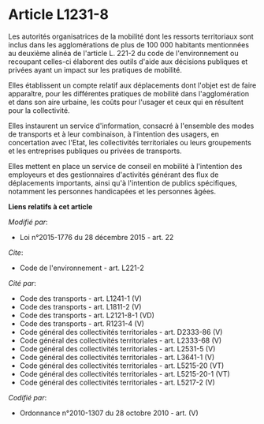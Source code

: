 # Article L1231-8

Les autorités organisatrices de la mobilité dont les ressorts territoriaux sont inclus dans les agglomérations de plus de 100
000 habitants mentionnées au deuxième alinéa de l'article L. 221-2 du code de l'environnement ou recoupant celles-ci
élaborent des outils d'aide aux décisions publiques et privées ayant un impact sur les pratiques de mobilité.

Elles établissent un compte relatif aux déplacements dont l'objet est de faire apparaître, pour les différentes pratiques de
mobilité dans l'agglomération et dans son aire urbaine, les coûts pour l'usager et ceux qui en résultent pour la
collectivité. 

Elles instaurent un service d'information, consacré à l'ensemble des modes de transports et à leur combinaison, à l'intention
des usagers, en concertation avec l'Etat, les collectivités territoriales ou leurs groupements et les entreprises publiques
ou privées de transports. 

Elles mettent en place un service de conseil en mobilité à l'intention des employeurs et des gestionnaires d'activités
générant des flux de déplacements importants, ainsi qu'à l'intention de publics spécifiques, notamment les personnes
handicapées et les personnes âgées.

**Liens relatifs à cet article**

_Modifié par_:

  - Loi n°2015-1776 du 28 décembre 2015 - art. 22

_Cite_:

  - Code de l'environnement - art. L221-2

_Cité par_:

  - Code des transports - art. L1241-1 (V)
  - Code des transports - art. L1811-2 (V)
  - Code des transports - art. L2121-8-1 (VD)
  - Code des transports - art. R1231-4 (V)
  - Code général des collectivités territoriales - art. D2333-86 (V)
  - Code général des collectivités territoriales - art. L2333-68 (V)
  - Code général des collectivités territoriales - art. L2531-5 (V)
  - Code général des collectivités territoriales - art. L3641-1 (V)
  - Code général des collectivités territoriales - art. L5215-20 (VT)
  - Code général des collectivités territoriales - art. L5215-20-1 (VT)
  - Code général des collectivités territoriales - art. L5217-2 (V)

_Codifié par_:

  - Ordonnance n°2010-1307 du 28 octobre 2010 - art. (V)
